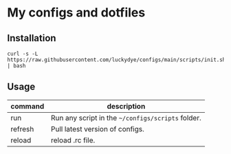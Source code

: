# My configs and dotfiles

## Installation
```
curl -s -L https://raw.githubusercontent.com/luckydye/configs/main/scripts/init.sh | bash
```


## Usage
| command | description                                       |
|---------|---------------------------------------------------|
| run     | Run any script in the `~/configs/scripts` folder. |
| refresh | Pull latest version of configs.                   |
| reload  | reload .rc file.                                  |
